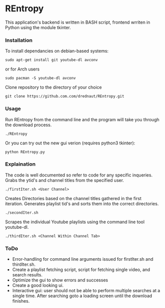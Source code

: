 # REntropy

This application's backend is written in BASH script, frontend wrriten in Python using the module  tkinter.

### Installation
To install dependancies on debian-based systems:
```
sudo apt-get install git youtube-dl avconv
```
or for Arch users
```
sudo pacman -S youtube-dl avconv
```
Clone repository to the directory of your choice
```
git clone https://github.com.com/drednaut/REntropy.git 
```

### Usage
Run REntropy from the command line and the program will take you through the download process.
```
./REntropy
```
Or you can try out the new gui verion (requires python3 tkinter):
```
python REntropy.py
```
### Explaination
The code is well documented so refer to code for any specific inqueries.
Grabs the ytid's and channel titles from the specified user.
```
./firstIter.sh <User Channel>
```
Creates Directories based on the channel titles gathered in the first iteration.
Generates playlist tid's and sorts them into the correct directories.
```
./secondIter.sh
```
Scrapes the individual Youtube playlists using the command line tool youtube-dl.
```
./thirdIter.sh <Channel Within Channel Tab>
```

### ToDo
- Error-handling for command line arguments issued for firstIter.sh and thirdIter.sh.
- Create a playlist fetching script, script for fetching single video, and search results.
- Optimize the gui to show errors and successes
- Create a good looking ui.
- Interactive gui: user should not be able to perform multiple searches at a single time. After searching goto a loading screen until the download finishes.
